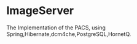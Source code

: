 ImageServer
===========

The Implementation of the PACS, using Spring,Hibernate,dcm4che,PostgreSQL,HornetQ.
